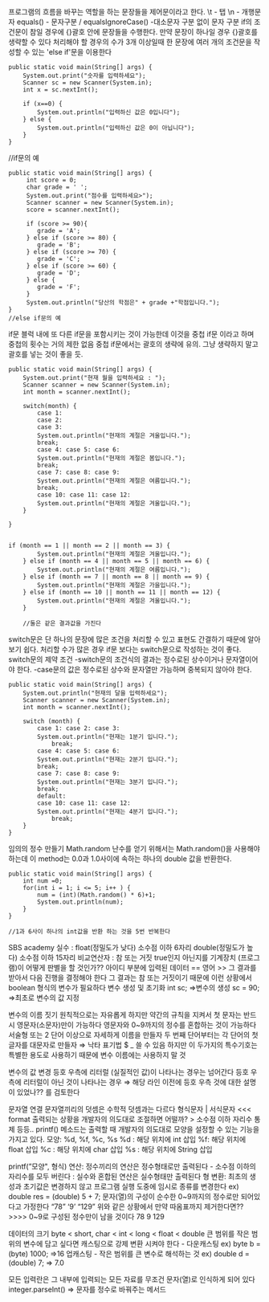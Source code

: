 프로그램의 흐름을 바꾸는 역할을 하는 문장들을 제어문이라고 한다.
\t - 탭       \n - 개행문자
equals() - 문자구분   / equalsIgnoreCase() -대소문자 구분 없이 문자 구분
if의 조건문이 참일 경우에 {}괄호 안에 문장들을 수행한다. 만약 문장이 하나일 경우 {}괄호를 생략할 수 있다
처리해야 할 경우의 수가 3개 이상일때 한 문장에 여러 개의 조건문을 작성할 수 있는 'else if'문을 이용한다

    public static void main(String[] args) {
        System.out.print("숫자를 입력하세요");
        Scanner sc = new Scanner(System.in);
        int x = sc.nextInt();

        if (x==0) {
            System.out.println("입력하신 값은 0입니다");
        } else {
            System.out.println("입력하신 값은 0이 아닙니다");
        }
    }
   //if문의 예
   
    public static void main(String[] args) {
         int score = 0;
         char grade = ' ';
         System.out.print("점수를 입력하세요>");
         Scanner scanner = new Scanner(System.in);
         score = scanner.nextInt();

         if (score >= 90){
            grade = 'A';
         } else if (score >= 80) {
            grade = 'B';
         } else if (score >= 70) {
            grade = 'C';
         } else if (score >= 60) {
            grade = 'D';
         } else {
            grade = 'F';
         }
         System.out.println("당산의 학점은" + grade +"학점입니다.");
    }
    //else if문의 예
    
if문 블럭 내에 또 다른 if문을 포함시키는 것이 가능한데 이것을 중첩 if문 이라고 하며 중첩의 횟수는 거의 제한 없음
중첩 if문에서는 괄호의 생략에 유의. 그냥 생략하지 말고 괄호를 넣는 것이 좋을 듯.

	public static void main(String[] args) {
        System.out.print("현재 월을 입력하세요 : ");
        Scanner scanner = new Scanner(System.in);
        int month = scanner.nextInt();

        switch(month) {
            case 1:
            case 2:
            case 3:
            System.out.println("현재의 계절은 겨울입니다.");
            break;
            case 4: case 5: case 6:
            System.out.println("현재의 계절은 봄입니다.");
            break;
            case 7: case 8: case 9:
            System.out.println("현재의 계절은 여름입니다.");
            break;
            case 10: case 11: case 12:
            System.out.println("현재의 계절은 겨울입니다.");
        }

    }
    
    
    if (month == 1 || month == 2 || month == 3) {
            System.out.println("현재의 계절은 겨울입니다.");
        } else if (month == 4 || month == 5 || month == 6) {
            System.out.println("현재의 계절은 여름입니다.");
        } else if (month == 7 || month == 8 || month == 9) {
            System.out.println("현재의 계절은 가을입니다.");
        } else if (month == 10 || month == 11 || month == 12) {
            System.out.println("현재의 계절은 겨울입니다.");
        }
        
        //둘은 같은 결과값을 가진다
        
switch문은 단 하나의 문장에 많은 조건을 처리할 수 있고 표현도 간결하기 때문에 알아보기 쉽다.
처리할 수가 많은 경우 if문 보다는 switch문으로 작성하는 것이 좋다.
switch문의 제약 조건
-switch문의 조건식의 결과는 정수로된 상수이거나 문자열이어야 한다.
-case문의 값은 정수로된 상수와 문자열만 가능하며 중복되지 않아야 한다.

    public static void main(String[] args) {
        System.out.println("현재의 달을 입력하세요");
        Scanner scanner = new Scanner(System.in);
        int month = scanner.nextInt();

        switch (month) {
            case 1: case 2: case 3:
            System.out.println("현재는 1분기 입니다.");
                break;
            case 4: case 5: case 6:
            System.out.println("현재는 2분기 입니다.");
            break;
            case 7: case 8: case 9:
            System.out.println("현재는 3분기 입니다.");
            break;
            default:
            case 10: case 11: case 12:
            System.out.println("현재는 4분기 입니다.");
                break;
        }
    }
    
임의의 정수 만들기 Math.random
난수를 얻기 위해서는 Math.random()을 사용해야 하는데 이 method는 0.0과 1.0사이에 속하는 하나의 double 값을 반환한다.

    public static void main(String[] args) {
        int num =0;
        for(int i = 1; i <= 5; i++ ) {
            num = (int)(Math.random() * 6)+1;
            System.out.println(num);
        }
    }
    
    //1과 6사이 하나의 int값을 반환 하는 것을 5번 반복한다
    
SBS academy
실수 : float(정밀도가 낮다) 소수점 이하 6자리
double(정밀도가 높다) 소수점 이하 15자리
비교연산자 : 참 또는 거짓
true인지 아닌지를 기계장치 (프로그램)이 어떻게 판별을 할 것인가??
아이디 부분에 입력된 데이터 == 영어 >> 그 결과를 받아서 다음 진행을 결정해야 한다
그 결과는 참 또는 거짓이기 때문에 이런 상황에서 boolean 형식의 변수가 필요하다
변수 생성 및 초기화
int sc; ⇒변수의 생성
sc = 90; ⇒최초로 변수의 값 지정

변수의 이름 짓기
원칙적으로는 자유롭게 하지만 약간의 규칙을 지켜서
첫 문자는 반드시 영문자(소문자)만이 가능하다
영문자와 0~9까지의 정수를 혼합하는 것이 가능하다
서술형 또는 2 단어 이상으로 자세하게 이름을 만들자
두 번째 단어부터는 각 단어의 첫 글자를 대문자로 만들자 ⇒ 낙타 표기법
$ _ 쓸 수 있음 하지만 이 두가지의 특수기호는 특별한 용도로 사용하기 때문에 변수 이름에는 사용하지 말 것

변수의 값 변경
등호 우측에 리터럴 (실질적인 값)이 나타나는 경우는 넘어간다
등호 우측에 리터럴이 아닌 것이 나타나는 경우 ⇒
해당 라인 이전에 등호 우측 것에 대한 설명이 있었나?? 를 검토한다

문자열 연결
문자열끼리의 덧셈은 수학적 덧셈과는 다르다
형식문자 | 서식문자 <<< format
출력되는 상황을 개발자의 의도대로 조절하면 어떨까? > 소수점 이하 자리수 통제 등등..
printf() 메소드는 출력할 때 개발자의 의도대로 모양을 설정할 수 있는 기능을 가지고 있다.
모양: %d, %f, %c, %s
%d : 해당 위치에 int 삽입
%f: 해당 위치에 float 삽입
%c : 해당 위치에 char 삽입
%s : 해당 위치에 String 삽입

printf(”모양", 형식)
연산: 정수끼리의 연산은 정수형태로만 출력된다 - 소수점 이하의 자리수를 모두 버린다
: 실수와 혼합된 연산은 실수형태만 출력된다
형 변환: 최초의 생성과 초기값은 변경하지 않고 프로그램 실행 도중에 임시로 종류를 변경한다
ex) double res = (double) 5 + 7;
문자(열)의 구성이 순수한 0~9까지의 정수로만 되어있다고 가정한다
“78” ‘9’ “129”
위와 같은 상황에서 만약 따옴표까지 제거한다면?? >>>> 0~9로 구성된 정수만이 남을 것이다
78 9 129

데이터의 크기
byte < short, char < int < long < float < double
큰 범위를 작은 범위의 변수에 담고 싶다면 캐스팅으로 강제 변환 시켜야 한다 - 다운캐스팅
ex) byte b = (byte) 1000; ⇒16
업캐스팅 - 작은 범위를 큰 변수로 해석하는 것
ex) double d = (double) 7; ⇒ 7.0

모든 입력란은 그 내부에 입력되는 모든 자료를 무조건 문자(열)로 인식하게 되어 있다
integer.parseInt() ⇒ 문자를 정수로 바꿔주는 메서드
